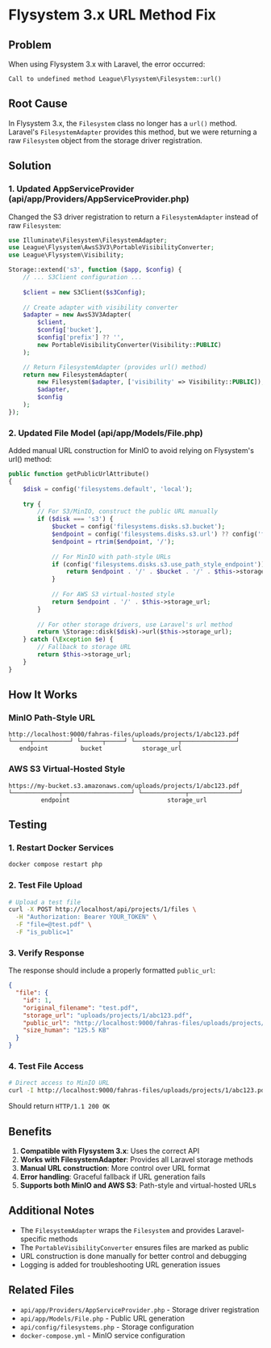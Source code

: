 # Flysystem 3.x URL Method Fix

## Problem

When using Flysystem 3.x with Laravel, the error occurred:
```
Call to undefined method League\Flysystem\Filesystem::url()
```

## Root Cause

In Flysystem 3.x, the `Filesystem` class no longer has a `url()` method. Laravel's `FilesystemAdapter` provides this method, but we were returning a raw `Filesystem` object from the storage driver registration.

## Solution

### 1. Updated AppServiceProvider (api/app/Providers/AppServiceProvider.php)

Changed the S3 driver registration to return a `FilesystemAdapter` instead of raw `Filesystem`:

```php
use Illuminate\Filesystem\FilesystemAdapter;
use League\Flysystem\AwsS3V3\PortableVisibilityConverter;
use League\Flysystem\Visibility;

Storage::extend('s3', function ($app, $config) {
    // ... S3Client configuration ...
    
    $client = new S3Client($s3Config);
    
    // Create adapter with visibility converter
    $adapter = new AwsS3V3Adapter(
        $client,
        $config['bucket'],
        $config['prefix'] ?? '',
        new PortableVisibilityConverter(Visibility::PUBLIC)
    );

    // Return FilesystemAdapter (provides url() method)
    return new FilesystemAdapter(
        new Filesystem($adapter, ['visibility' => Visibility::PUBLIC]),
        $adapter,
        $config
    );
});
```

### 2. Updated File Model (api/app/Models/File.php)

Added manual URL construction for MinIO to avoid relying on Flysystem's url() method:

```php
public function getPublicUrlAttribute()
{
    $disk = config('filesystems.default', 'local');
    
    try {
        // For S3/MinIO, construct the public URL manually
        if ($disk === 's3') {
            $bucket = config('filesystems.disks.s3.bucket');
            $endpoint = config('filesystems.disks.s3.url') ?? config('filesystems.disks.s3.endpoint');
            $endpoint = rtrim($endpoint, '/');
            
            // For MinIO with path-style URLs
            if (config('filesystems.disks.s3.use_path_style_endpoint')) {
                return $endpoint . '/' . $bucket . '/' . $this->storage_url;
            }
            
            // For AWS S3 virtual-hosted style
            return $endpoint . '/' . $this->storage_url;
        }
        
        // For other storage drivers, use Laravel's url method
        return \Storage::disk($disk)->url($this->storage_url);
    } catch (\Exception $e) {
        // Fallback to storage URL
        return $this->storage_url;
    }
}
```

## How It Works

### MinIO Path-Style URL
```
http://localhost:9000/fahras-files/uploads/projects/1/abc123.pdf
└─────┬──────────┘ └──────┬─────┘ └────────────┬───────────────┘
   endpoint         bucket           storage_url
```

### AWS S3 Virtual-Hosted Style
```
https://my-bucket.s3.amazonaws.com/uploads/projects/1/abc123.pdf
└─────────────┬───────────────────┘ └────────────┬──────────────┘
         endpoint                           storage_url
```

## Testing

### 1. Restart Docker Services
```bash
docker compose restart php
```

### 2. Test File Upload
```bash
# Upload a test file
curl -X POST http://localhost/api/projects/1/files \
  -H "Authorization: Bearer YOUR_TOKEN" \
  -F "file=@test.pdf" \
  -F "is_public=1"
```

### 3. Verify Response
The response should include a properly formatted `public_url`:
```json
{
  "file": {
    "id": 1,
    "original_filename": "test.pdf",
    "storage_url": "uploads/projects/1/abc123.pdf",
    "public_url": "http://localhost:9000/fahras-files/uploads/projects/1/abc123.pdf",
    "size_human": "125.5 KB"
  }
}
```

### 4. Test File Access
```bash
# Direct access to MinIO URL
curl -I http://localhost:9000/fahras-files/uploads/projects/1/abc123.pdf
```

Should return `HTTP/1.1 200 OK`

## Benefits

1. **Compatible with Flysystem 3.x**: Uses the correct API
2. **Works with FilesystemAdapter**: Provides all Laravel storage methods
3. **Manual URL construction**: More control over URL format
4. **Error handling**: Graceful fallback if URL generation fails
5. **Supports both MinIO and AWS S3**: Path-style and virtual-hosted URLs

## Additional Notes

- The `FilesystemAdapter` wraps the `Filesystem` and provides Laravel-specific methods
- The `PortableVisibilityConverter` ensures files are marked as public
- URL construction is done manually for better control and debugging
- Logging is added for troubleshooting URL generation issues

## Related Files

- `api/app/Providers/AppServiceProvider.php` - Storage driver registration
- `api/app/Models/File.php` - Public URL generation
- `api/config/filesystems.php` - Storage configuration
- `docker-compose.yml` - MinIO service configuration
